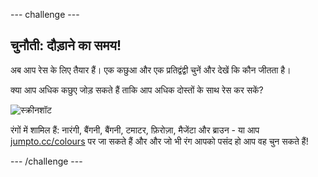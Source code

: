 \--- challenge \---

## चुनौती: दौड़ाने का समय!

अब आप रेस के लिए तैयार हैं। एक कछुआ और एक प्रतिद्वंद्वी चुनें और देखें कि कौन जीतता है।

क्या आप अधिक कछुए जोड़ सकते हैं ताकि आप अधिक दोस्तों के साथ रेस कर सकें?

![स्क्रीनशॉट](images/race-more.png)

रंगों में शामिल हैं: नारंगी, बैंगनी, बैंगनी, टमाटर, फ़िरोज़ा, मैजेंटा और ब्राउन - या आप [ jumpto.cc/colours](http://jumpto.cc/colours) पर जा सकते हैं और और जो भी रंग आपको पसंद हो आप वह चुन सकते हैं!

\--- /challenge \---
